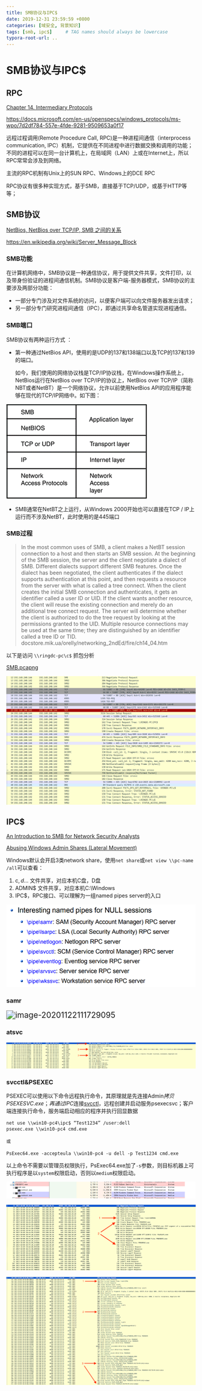 ```yaml
---
title: SMB协议与IPC$
date: 2019-12-31 23:59:59 +0800
categories: [域安全, 背景知识]
tags: [smb, ipc$]     # TAG names should always be lowercase
typora-root-url: ..
---
```




# SMB协议与IPC$

## RPC

[Chapter 14. Intermediary Protocols](https://docstore.mik.ua/orelly/networking_2ndEd/fire/ch14_01.htm)

https://docs.microsoft.com/en-us/openspecs/windows_protocols/ms-wpo/7d2df784-557e-4fde-9281-9509653a0f17

远程过程调用(Remote Procedure Call, RPC)是一种进程间通信（interprocess communication, IPC）机制，它提供在不同进程中进行数据交换和调用的功能；不同的进程可以在同一台计算机上，在局域网（LAN）上或在Internet上，所以RPC常常会涉及到网络。

主流的RPC机制有Unix上的SUN RPC、Windows上的DCE RPC

RPC协议有很多种实现方式，基于SMB，直接基于TCP/UDP，或基于HTTP等等；



## SMB协议

[NetBios, NetBios over TCP/IP, SMB 之间的关系](https://www.cnblogs.com/pipci/p/10144840.html)

https://en.wikipedia.org/wiki/Server_Message_Block

### **SMB功能**

在计算机网络中，SMB协议是一种通信协议，用于提供文件共享，文件打印，以及带身份验证的进程间通信机制。SMB协议是客户端-服务器模式，SMB协议的主要涉及两部分功能：

- 一部分专门涉及对文件系统的访问，以便客户端可以向文件服务器发出请求；
- 另一部分专门研究进程间通信（IPC），即通过共享命名管道实现进程通信。




### **SMB端口**

SMB协议有两种运行方式 ：

- 第一种通过NetBios API，使用的是UDP的137和138端口以及TCP的137和139的端口。

  如今，我们使用的网络协议栈是TCP/IP协议栈，在Windows操作系统上，NetBios运行在NetBios over TCP/IP的协议上，NetBios over TCP/IP（简称NBT或者NetBT）是一个网络协议，允许以前使用NetBios API的应用程序能够在现代的TCP/IP网络中。如下图：


![img](/assets/img/382300-20160109151306934-1336561833.gif)

- SMB通常在NetBT之上运行，从Windows 2000开始也可以直接在TCP / IP上运行而不涉及NetBT，此时使用的是445端口



### SMB过程

> In the most common uses of SMB, a client makes a NetBT session connection to a host and then starts an SMB session. At the beginning of the SMB session, the server and the client negotiate a dialect of SMB. Different dialects support different SMB features. Once the dialect has been negotiated, the client authenticates if the dialect supports authentication at this point, and then requests a resource from the server with what is called a tree connect. When the client creates the initial SMB connection and authenticates, it gets an identifier called a user ID or UID. If the client wants another resource, the client will reuse the existing connection and merely do an additional tree connect request. The server will determine whether the client is authorized to do the tree request by looking at the permissions granted to the UID. Multiple resource connections may be used at the same time; they are distinguished by an identifier called a tree ID or TID.  docstore.mik.ua/orelly/networking_2ndEd/fire/ch14_04.htm

以下是访问 `\\ringdc-pc\c$` 抓包分析

 [SMB.pcapng](https://github.com/RingLcy/Pentestlab/blob/master/traffic/SMB.pcapng) 

![image-20201220120057850](/assets/img/image-20201220120057850.png)



## IPC$

[An Introduction to SMB for Network Security Analysts](https://401trg.com/an-introduction-to-smb-for-network-security-analysts/)

[Abusing Windows Admin Shares (Lateral Movement)](https://www.youtube.com/watch?v=41MUhlHGZ4E&t=323s)



Windows默认会开启3类network share，使用`net share`或`net view \\pc-name /all`可以查看：

1. c$, d$... 文件共享，对应本机C盘，D盘
2. ADMIN$ 文件共享，对应本机C:\Windows
3. IPC$，RPC接口、可以理解为一组named pipes server的入口

![image-20201122111311227](/assets/img/image-20201122111311227.png)



### samr

<img src="assets/image-20201122111729095.png" alt="image-20201122111729095" style="zoom:150%;" />



### atsvc

![image3](/assets/img/image3.png)



### svcctl&PSEXEC

PSEXEC可以使用以下命令远程执行命令，其原理就是先连接Admin$拷贝PSEXESVC.exe；再通过IPC$连接[svcctl](https://docs.microsoft.com/en-us/openspecs/windows_protocols/ms-scmr/705b624a-13de-43cc-b8a2-99573da3635f)，远程创建并启动服务psexecsvc；客户端连接执行命令，服务端启动相应的程序并执行回显数据

```
net use \\win10-pc4\ipc$ “Test1234” /user:dell
psexec.exe \\win10-pc4 cmd.exe     

或 

PsExec64.exe -accepteula \\win10-pc4 -u dell -p Test1234 cmd.exe
```



以上命令不需要以管理员权限执行，PsExec64.exe加了`-s`参数，则目标机器上可执行程序是以`system`权限启动，否则以`medium`权限启动。

![image-20201122114024455](/assets/img/image-20201122114024455.png)

![image1](/assets/img/image1.png)

![image2](/assets/img/image2.png)



